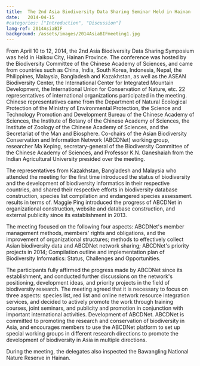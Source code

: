 ```yaml
---
title:  The 2nd Asia Biodiversity Data Sharing Seminar Held in Hainan
date:   2014-04-15
#categories: ["Introduction", "Discussion"]
lang-ref: 2014AsiaBIF
background: /assets/images/2014AsiaBIFmeeting1.jpg
---
```


From April 10 to 12, 2014, the 2nd Asia Biodiversity Data Sharing Symposium was held in Haikou City, Hainan Province. The conference was hosted by the Biodiversity Committee of the Chinese Academy of Sciences, and came from countries such as China, India, South Korea, Indonesia, Nepal, the Philippines, Malaysia, Bangladesh and Kazakhstan, as well as the ASEAN Biodiversity Center, the International Center for Integrated Mountain Development, the International Union for Conservation of Nature, etc. 22 representatives of international organizations participated in the meeting. Chinese representatives came from the Department of Natural Ecological Protection of the Ministry of Environmental Protection, the Science and Technology Promotion and Development Bureau of the Chinese Academy of Sciences, the Institute of Botany of the Chinese Academy of Sciences, the Institute of Zoology of the Chinese Academy of Sciences, and the Secretariat of the Man and Biosphere. Co-chairs of the Asian Biodiversity Conservation and Information Network (ABCDNet) working group, researcher Ma Keping, secretary-general of the Biodiversity Committee of the Chinese Academy of Sciences, and Professor K.N. Ganeshaiah from the Indian Agricultural University presided over the meeting.

The representatives from Kazakhstan, Bangladesh and Malaysia who attended the meeting for the first time introduced the status of biodiversity and the development of biodiversity informatics in their respective countries, and shared their respective efforts in biodiversity database construction, species list compilation and endangered species assessment. results in terms of. Maggie Ping introduced the progress of ABCDNet in organizational construction, website and database construction, and external publicity since its establishment in 2013.

The meeting focused on the following four aspects: ABCDNet's member management methods, members' rights and obligations, and the improvement of organizational structures; methods to effectively collect Asian biodiversity data and ABCDNet network sharing; ABCDNet's priority projects in 2014; Compilation outline and implementation plan of Biodiversity Informatics: Status, Challenges and Opportunities.

The participants fully affirmed the progress made by ABCDNet since its establishment, and conducted further discussions on the network's positioning, development ideas, and priority projects in the field of biodiversity research. The meeting agreed that it is necessary to focus on three aspects: species list, red list and online network resource integration services, and decided to actively promote the work through training courses, joint seminars, and publicity and promotion in conjunction with important international activities. Development of ABCDNet. ABCDNet is committed to promoting the research and conservation of biodiversity in Asia, and encourages members to use the ABCDNet platform to set up special working groups in different research directions to promote the development of biodiversity in Asia in multiple directions.

During the meeting, the delegates also inspected the Bawangling National Nature Reserve in Hainan.

